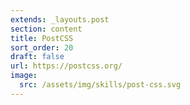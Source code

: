 ```yaml
---
extends: _layouts.post
section: content
title: PostCSS
sort_order: 20
draft: false
url: https://postcss.org/
image:
  src: /assets/img/skills/post-css.svg
---
```

